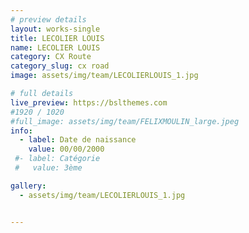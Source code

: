 ```yaml
---
# preview details
layout: works-single
title: LECOLIER LOUIS
name: LECOLIER LOUIS
category: CX Route
category_slug: cx road
image: assets/img/team/LECOLIERLOUIS_1.jpg

# full details
live_preview: https://bslthemes.com
#1920 / 1020
#full_image: assets/img/team/FELIXMOULIN_large.jpeg
info:
  - label: Date de naissance
    value: 00/00/2000
 #- label: Catégorie 
 #   value: 3ème

gallery:
  - assets/img/team/LECOLIERLOUIS_1.jpg


---
```

